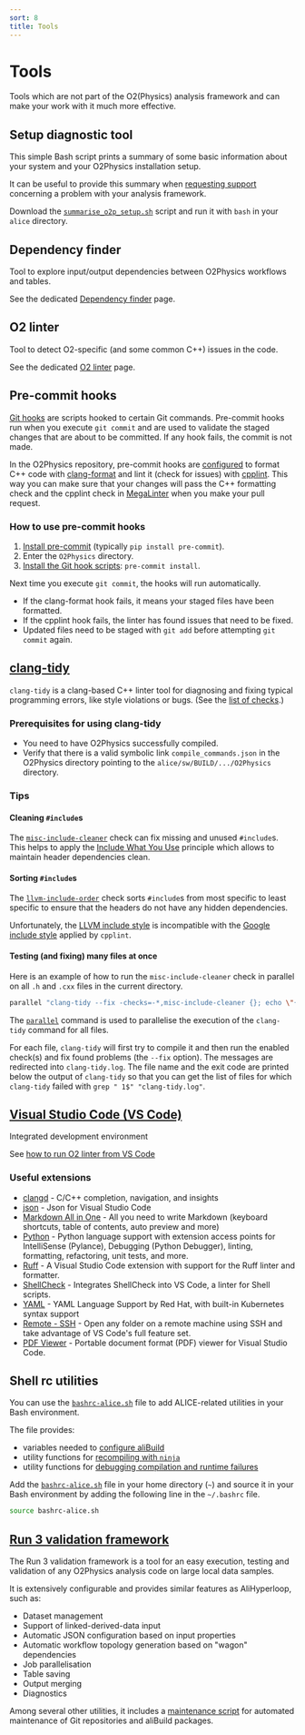 ```yaml
---
sort: 8
title: Tools
---
```


# Tools

Tools which are not part of the O2(Physics) analysis framework and can make your work with it much more effective.

## Setup diagnostic tool

This simple Bash script prints a summary of some basic information about your system and your O2Physics installation setup.

It can be useful to provide this summary when [requesting support](../troubleshooting/README.md#reporting-problems) concerning a problem with your analysis framework.

Download the [`summarise_o2p_setup.sh`](summarise_o2p_setup.sh) script and run it with `bash` in your `alice` directory.

## Dependency finder

Tool to explore input/output dependencies between O2Physics workflows and tables.

See the dedicated [Dependency finder](dependencyFinder.md) page.

## O2 linter

Tool to detect O2-specific (and some common C++) issues in the code.

See the dedicated [O2 linter](o2linter.md) page.

## Pre-commit hooks

[Git hooks](https://git-scm.com/book/ms/v2/Customizing-Git-Git-Hooks) are scripts hooked to certain Git commands.
Pre-commit hooks run when you execute `git commit` and are used to validate the staged changes that are about to be committed.
If any hook fails, the commit is not made.

In the O2Physics repository, pre-commit hooks are [configured](https://github.com/AliceO2Group/O2Physics/blob/master/.pre-commit-config.yaml) to format C++ code with [clang-format](https://clang.llvm.org/docs/ClangFormat.html) and lint it (check for issues) with [cpplint](https://github.com/cpplint/cpplint).
This way you can make sure that your changes will pass the C++ formatting check and the cpplint check in [MegaLinter](https://megalinter.io/) when you make your pull request.

### How to use pre-commit hooks

1. [Install pre-commit](https://pre-commit.com/#installation) (typically `pip install pre-commit`).
1. Enter the `O2Physics` directory.
1. [Install the Git hook scripts](https://pre-commit.com/#3-install-the-git-hook-scripts): `pre-commit install`.

Next time you execute `git commit`, the hooks will run automatically.

- If the clang-format hook fails, it means your staged files have been formatted.
- If the cpplint hook fails, the linter has found issues that need to be fixed.
- Updated files need to be staged with `git add` before attempting `git commit` again.

## [clang-tidy](https://clang.llvm.org/extra/clang-tidy/)

`clang-tidy` is a clang-based C++ linter tool for diagnosing and fixing typical programming errors, like style violations or bugs.
(See the [list of checks](https://clang.llvm.org/extra/clang-tidy/checks/list.html).)

### Prerequisites for using clang-tidy

- You need to have O2Physics successfully compiled.
- Verify that there is a valid symbolic link `compile_commands.json` in the O2Physics directory pointing to the `alice/sw/BUILD/.../O2Physics` directory.

### Tips

#### Cleaning `#include`s

The [`misc-include-cleaner`](https://clang.llvm.org/extra/clang-tidy/checks/misc/include-cleaner.html) check can fix missing and unused `#include`s.
This helps to apply the [Include What You Use](https://github.com/AliceO2Group/O2Physics/issues/8357) principle which allows to maintain header dependencies clean.

#### Sorting `#include`s

The [`llvm-include-order`](https://clang.llvm.org/extra/clang-tidy/checks/llvm/include-order.html) check sorts `#include`s from most specific to least specific to ensure that the headers do not have any hidden dependencies.

Unfortunately, the [LLVM include style](https://llvm.org/docs/CodingStandards.html#include-style) is incompatible with the [Google include style](https://google.github.io/styleguide/cppguide.html#Names_and_Order_of_Includes) applied by `cpplint`.

#### Testing (and fixing) many files at once

Here is an example of how to run the `misc-include-cleaner` check in parallel on all `.h` and `.cxx` files in the current directory.

```bash
parallel "clang-tidy --fix -checks=-*,misc-include-cleaner {}; echo \"{} \$?\"" ::: $(find -name "*.h" -o -name "*.cxx") > "clang-tidy.log"
```

The [`parallel`](https://www.gnu.org/software/parallel/) command is used to parallelise the execution of the `clang-tidy` command for all files.

For each file, `clang-tidy` will first try to compile it and then run the enabled check(s) and fix found problems (the `--fix` option).
The messages are redirected into `clang-tidy.log`.
The file name and the exit code are printed below the output of `clang-tidy` so that you can get the list of files for which `clang-tidy` failed with `grep " 1$" "clang-tidy.log"`.

## [Visual Studio Code (VS Code)](https://code.visualstudio.com/)

Integrated development environment

See [how to run O2 linter from VS Code](o2linter.md#in-visual-studio-code)

### Useful extensions

- [clangd](https://marketplace.visualstudio.com/items?itemName=llvm-vs-code-extensions.vscode-clangd) - C/C++ completion, navigation, and insights
- [json](https://marketplace.visualstudio.com/items?itemName=ZainChen.json) - Json for Visual Studio Code
- [Markdown All in One](https://marketplace.visualstudio.com/items?itemName=yzhang.markdown-all-in-one) - All you need to write Markdown (keyboard shortcuts, table of contents, auto preview and more)
- [Python](https://marketplace.visualstudio.com/items?itemName=ms-python.python) - Python language support with extension access points for IntelliSense (Pylance), Debugging (Python Debugger), linting, formatting, refactoring, unit tests, and more.
- [Ruff](https://marketplace.visualstudio.com/items?itemName=charliermarsh.ruff) - A Visual Studio Code extension with support for the Ruff linter and formatter.
- [ShellCheck](https://marketplace.visualstudio.com/items?itemName=timonwong.shellcheck) - Integrates ShellCheck into VS Code, a linter for Shell scripts.
- [YAML](https://marketplace.visualstudio.com/items?itemName=redhat.vscode-yaml) - YAML Language Support by Red Hat, with built-in Kubernetes syntax support
- [Remote - SSH](https://marketplace.visualstudio.com/items?itemName=ms-vscode-remote.remote-ssh) - Open any folder on a remote machine using SSH and take advantage of VS Code's full feature set.
- [PDF Viewer](https://marketplace.visualstudio.com/items?itemName=mathematic.vscode-pdf) - Portable document format (PDF) viewer for Visual Studio Code.

## Shell rc utilities

You can use the [`bashrc-alice.sh`](bashrc-alice.sh) file to add ALICE-related utilities in your Bash environment.

The file provides:

- variables needed to [configure aliBuild](../gettingstarted/installing.md#configure-alibuild)
- utility functions for [recompiling with `ninja`](../gettingstarted/installing.md#building-partially-for-development-using-ninja)
- utility functions for [debugging compilation and runtime failures](../troubleshooting/README.md#finding-problems)

Add the [`bashrc-alice.sh`](bashrc-alice.sh) file in your home directory (`~`) and source it in your Bash environment by adding the following line in the `~/.bashrc` file.

```bash
source bashrc-alice.sh
```

## [Run 3 validation framework](https://github.com/AliceO2Group/Run3AnalysisValidation)

The Run 3 validation framework is a tool for an easy execution, testing and validation of any O2Physics analysis code on large local data samples.

It is extensively configurable and provides similar features as AliHyperloop, such as:

- Dataset management
- Support of linked-derived-data input
- Automatic JSON configuration based on input properties
- Automatic workflow topology generation based on "wagon" dependencies
- Job parallelisation
- Table saving
- Output merging
- Diagnostics

Among several other utilities, it includes a [maintenance script](https://github.com/AliceO2Group/Run3AnalysisValidation?tab=readme-ov-file#keep-your-repositories-and-installations-up-to-date-and-clean) for automated maintenance of Git repositories and aliBuild packages.
